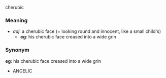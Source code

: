 cherubic
### Meaning
+ _adj_: a cherubic face (= looking round and innocent, like a small child's)
	+ __eg__: his cherubic face creased into a wide grin

### Synonym

__eg__: his cherubic face creased into a wide grin 

+ ANGELIC


